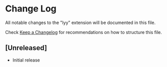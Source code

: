 # Change Log

All notable changes to the "lyy" extension will be documented in this file.

Check [Keep a Changelog](http://keepachangelog.com/) for recommendations on how to structure this file.

## [Unreleased]

- Initial release